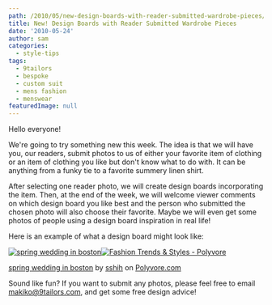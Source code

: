 ```yaml
---
path: /2010/05/new-design-boards-with-reader-submitted-wardrobe-pieces/
title: New! Design Boards with Reader Submitted Wardrobe Pieces
date: '2010-05-24'
author: sam
categories:
  - style-tips
tags:
  - 9tailors
  - bespoke
  - custom suit
  - mens fashion
  - menswear
featuredImage: null
---
```

Hello everyone!

We're going to try something new this week. The idea is that we will have you, our readers, submit photos to us of either your favorite item of clothing or an item of clothing you like but don't know what to do with. It can be anything from a funky tie to a favorite summery linen shirt.

After selecting one reader photo, we will create design boards incorporating the item. Then, at the end of the week, we will welcome viewer comments on which design board you like best and the person who submitted the chosen photo will also choose their favorite. Maybe we will even get some photos of people using a design board inspiration in real life!

Here is an example of what a design board might look like: 

[![spring wedding in boston](http://www.polyvore.com/cgi/img-set/BQcDAAAAAwoDanBnAAAABC5vdXQKFllIR2pHS0lTM3hHQUxZRktjNThVSXcAAAACaWQKAWUAAAAEc2l6ZQ.jpg "spring wedding in boston")](http://www.polyvore.com/spring_wedding_in_boston/set?.embedder=1536106&.mid=embed&id=15756293)[![Fashion Trends & Styles - Polyvore](http://cdn.polyvore.com/rsrc/img/logo_embed_alt_63x21.png "Fashion Trends & Styles - Polyvore")](http://www.polyvore.com/)

[spring wedding in boston](http://www.polyvore.com/spring_wedding_in_boston/set?.embedder=1536106&.mid=embed&id=15756293) by [sshih](http://www.polyvore.com/cgi/profile?.embedder=1536106&.mid=embed&id=660366) on [Polyvore.com](http://www.polyvore.com/)

Sound like fun? If you want to submit any photos, please feel free to email makiko@9tailors.com, and get some free design advice!